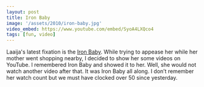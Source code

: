 ```yaml
---
layout: post
title: Iron Baby
image: '/assets/2010/iron-baby.jpg'
video_embed: https://www.youtube.com/embed/SyoA4LXQco4
tags: [fun, video]
---
```


Laaija's latest fixation is the [Iron Baby](http://www.youtube.com/watch?v=SyoA4LXQco4). While trying to appease her while her mother went shopping nearby, I decided to show her some videos on YouTube. I remembered Iron Baby and showed it to her. Well, she would not watch another video after that. It was Iron Baby all along. I don’t remember her watch count but we must have clocked over 50 since yesterday.
